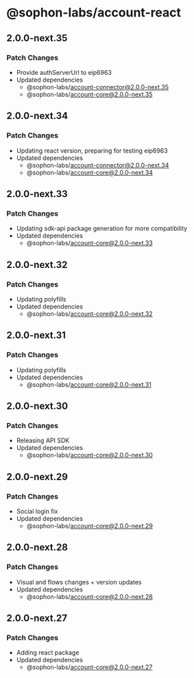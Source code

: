 # @sophon-labs/account-react

## 2.0.0-next.35

### Patch Changes

- Provide authServerUrl to eip6963
- Updated dependencies
  - @sophon-labs/account-connector@2.0.0-next.35
  - @sophon-labs/account-core@2.0.0-next.35

## 2.0.0-next.34

### Patch Changes

- Updating react version, preparing for testing eip6963
- Updated dependencies
  - @sophon-labs/account-connector@2.0.0-next.34
  - @sophon-labs/account-core@2.0.0-next.34

## 2.0.0-next.33

### Patch Changes

- Updating sdk-api package generation for more compatibility
- Updated dependencies
  - @sophon-labs/account-core@2.0.0-next.33

## 2.0.0-next.32

### Patch Changes

- Updating polyfills
- Updated dependencies
  - @sophon-labs/account-core@2.0.0-next.32

## 2.0.0-next.31

### Patch Changes

- Updating polyfills
- Updated dependencies
  - @sophon-labs/account-core@2.0.0-next.31

## 2.0.0-next.30

### Patch Changes

- Releasing API SDK
- Updated dependencies
  - @sophon-labs/account-core@2.0.0-next.30

## 2.0.0-next.29

### Patch Changes

- Social login fix
- Updated dependencies
  - @sophon-labs/account-core@2.0.0-next.29

## 2.0.0-next.28

### Patch Changes

- Visual and flows changes + version updates
- Updated dependencies
  - @sophon-labs/account-core@2.0.0-next.28

## 2.0.0-next.27

### Patch Changes

- Adding react package
- Updated dependencies
  - @sophon-labs/account-core@2.0.0-next.27
